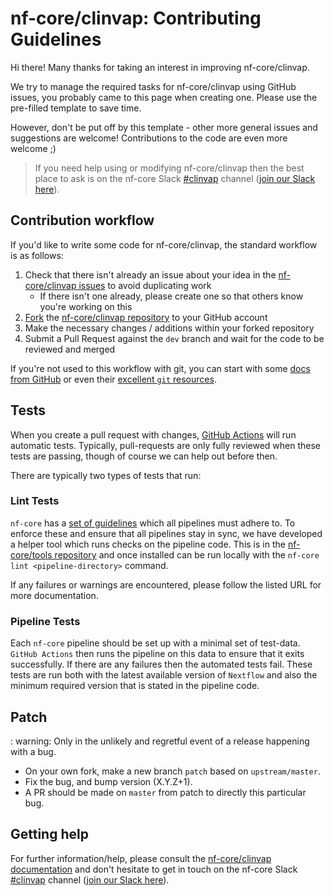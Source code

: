 # nf-core/clinvap: Contributing Guidelines

Hi there!
Many thanks for taking an interest in improving nf-core/clinvap.

We try to manage the required tasks for nf-core/clinvap using GitHub issues, you probably came to this page when creating one.
Please use the pre-filled template to save time.

However, don't be put off by this template - other more general issues and suggestions are welcome!
Contributions to the code are even more welcome ;)

> If you need help using or modifying nf-core/clinvap then the best place to ask is on the nf-core Slack [#clinvap](https://nfcore.slack.com/channels/clinvap) channel ([join our Slack here](https://nf-co.re/join/slack)).

## Contribution workflow

If you'd like to write some code for nf-core/clinvap, the standard workflow is as follows:

1. Check that there isn't already an issue about your idea in the [nf-core/clinvap issues](https://github.com/nf-core/clinvap/issues) to avoid duplicating work
    * If there isn't one already, please create one so that others know you're working on this
2. [Fork](https://help.github.com/en/github/getting-started-with-github/fork-a-repo) the [nf-core/clinvap repository](https://github.com/nf-core/clinvap) to your GitHub account
3. Make the necessary changes / additions within your forked repository
4. Submit a Pull Request against the `dev` branch and wait for the code to be reviewed and merged

If you're not used to this workflow with git, you can start with some [docs from GitHub](https://help.github.com/en/github/collaborating-with-issues-and-pull-requests) or even their [excellent `git` resources](https://try.github.io/).

## Tests

When you create a pull request with changes, [GitHub Actions](https://github.com/features/actions) will run automatic tests.
Typically, pull-requests are only fully reviewed when these tests are passing, though of course we can help out before then.

There are typically two types of tests that run:

### Lint Tests

`nf-core` has a [set of guidelines](https://nf-co.re/developers/guidelines) which all pipelines must adhere to.
To enforce these and ensure that all pipelines stay in sync, we have developed a helper tool which runs checks on the pipeline code. This is in the [nf-core/tools repository](https://github.com/nf-core/tools) and once installed can be run locally with the `nf-core lint <pipeline-directory>` command.

If any failures or warnings are encountered, please follow the listed URL for more documentation.

### Pipeline Tests

Each `nf-core` pipeline should be set up with a minimal set of test-data.
`GitHub Actions` then runs the pipeline on this data to ensure that it exits successfully.
If there are any failures then the automated tests fail.
These tests are run both with the latest available version of `Nextflow` and also the minimum required version that is stated in the pipeline code.

## Patch

: warning: Only in the unlikely and regretful event of a release happening with a bug.

* On your own fork, make a new branch `patch` based on `upstream/master`.
* Fix the bug, and bump version (X.Y.Z+1).
* A PR should be made on `master` from patch to directly this particular bug.

## Getting help

For further information/help, please consult the [nf-core/clinvap documentation](https://nf-co.re/nf-core/clinvap/docs) and don't hesitate to get in touch on the nf-core Slack [#clinvap](https://nfcore.slack.com/channels/clinvap) channel ([join our Slack here](https://nf-co.re/join/slack)).
